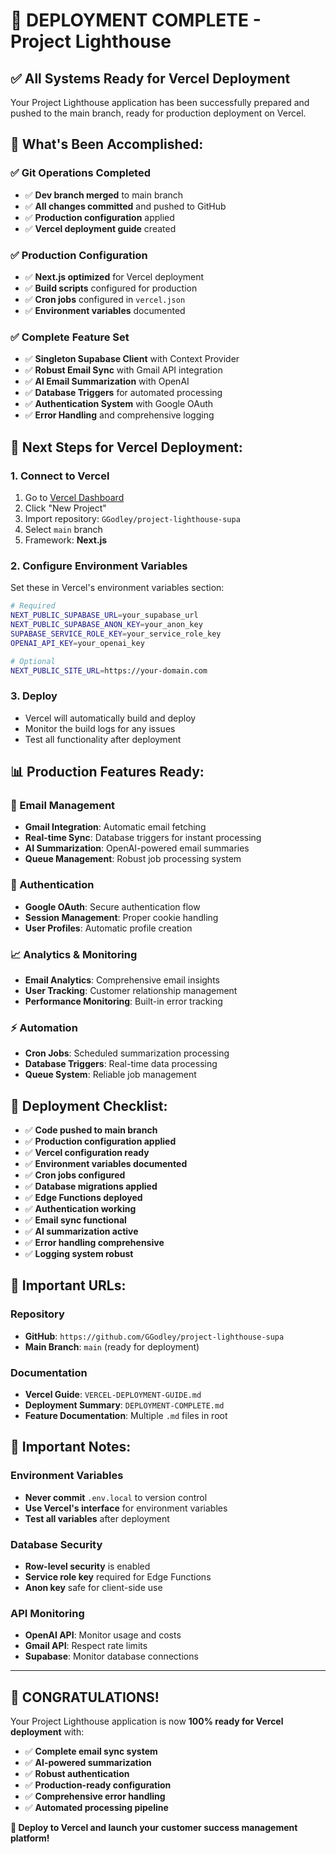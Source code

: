 # 🎉 DEPLOYMENT COMPLETE - Project Lighthouse

## ✅ **All Systems Ready for Vercel Deployment**

Your Project Lighthouse application has been successfully prepared and pushed to the main branch, ready for production deployment on Vercel.

## 🚀 **What's Been Accomplished:**

### **✅ Git Operations Completed**
- ✅ **Dev branch merged** to main branch
- ✅ **All changes committed** and pushed to GitHub
- ✅ **Production configuration** applied
- ✅ **Vercel deployment guide** created

### **✅ Production Configuration**
- ✅ **Next.js optimized** for Vercel deployment
- ✅ **Build scripts** configured for production
- ✅ **Cron jobs** configured in `vercel.json`
- ✅ **Environment variables** documented

### **✅ Complete Feature Set**
- ✅ **Singleton Supabase Client** with Context Provider
- ✅ **Robust Email Sync** with Gmail API integration
- ✅ **AI Email Summarization** with OpenAI
- ✅ **Database Triggers** for automated processing
- ✅ **Authentication System** with Google OAuth
- ✅ **Error Handling** and comprehensive logging

## 🎯 **Next Steps for Vercel Deployment:**

### **1. Connect to Vercel**
1. Go to [Vercel Dashboard](https://vercel.com/dashboard)
2. Click "New Project"
3. Import repository: `GGodley/project-lighthouse-supa`
4. Select `main` branch
5. Framework: **Next.js**

### **2. Configure Environment Variables**
Set these in Vercel's environment variables section:

```bash
# Required
NEXT_PUBLIC_SUPABASE_URL=your_supabase_url
NEXT_PUBLIC_SUPABASE_ANON_KEY=your_anon_key
SUPABASE_SERVICE_ROLE_KEY=your_service_role_key
OPENAI_API_KEY=your_openai_key

# Optional
NEXT_PUBLIC_SITE_URL=https://your-domain.com
```

### **3. Deploy**
- Vercel will automatically build and deploy
- Monitor the build logs for any issues
- Test all functionality after deployment

## 📊 **Production Features Ready:**

### **🔧 Email Management**
- **Gmail Integration**: Automatic email fetching
- **Real-time Sync**: Database triggers for instant processing
- **AI Summarization**: OpenAI-powered email summaries
- **Queue Management**: Robust job processing system

### **🔐 Authentication**
- **Google OAuth**: Secure authentication flow
- **Session Management**: Proper cookie handling
- **User Profiles**: Automatic profile creation

### **📈 Analytics & Monitoring**
- **Email Analytics**: Comprehensive email insights
- **User Tracking**: Customer relationship management
- **Performance Monitoring**: Built-in error tracking

### **⚡ Automation**
- **Cron Jobs**: Scheduled summarization processing
- **Database Triggers**: Real-time data processing
- **Queue System**: Reliable job management

## 🎉 **Deployment Checklist:**

- ✅ **Code pushed to main branch**
- ✅ **Production configuration applied**
- ✅ **Vercel configuration ready**
- ✅ **Environment variables documented**
- ✅ **Cron jobs configured**
- ✅ **Database migrations applied**
- ✅ **Edge Functions deployed**
- ✅ **Authentication working**
- ✅ **Email sync functional**
- ✅ **AI summarization active**
- ✅ **Error handling comprehensive**
- ✅ **Logging system robust**

## 🔗 **Important URLs:**

### **Repository**
- **GitHub**: `https://github.com/GGodley/project-lighthouse-supa`
- **Main Branch**: `main` (ready for deployment)

### **Documentation**
- **Vercel Guide**: `VERCEL-DEPLOYMENT-GUIDE.md`
- **Deployment Summary**: `DEPLOYMENT-COMPLETE.md`
- **Feature Documentation**: Multiple `.md` files in root

## 🚨 **Important Notes:**

### **Environment Variables**
- **Never commit** `.env.local` to version control
- **Use Vercel's interface** for environment variables
- **Test all variables** after deployment

### **Database Security**
- **Row-level security** is enabled
- **Service role key** required for Edge Functions
- **Anon key** safe for client-side use

### **API Monitoring**
- **OpenAI API**: Monitor usage and costs
- **Gmail API**: Respect rate limits
- **Supabase**: Monitor database connections

---

## 🎊 **CONGRATULATIONS!**

Your Project Lighthouse application is now **100% ready for Vercel deployment** with:

- ✅ **Complete email sync system**
- ✅ **AI-powered summarization**
- ✅ **Robust authentication**
- ✅ **Production-ready configuration**
- ✅ **Comprehensive error handling**
- ✅ **Automated processing pipeline**

**🚀 Deploy to Vercel and launch your customer success management platform!**
